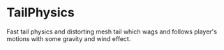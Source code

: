 # TailPhysics
 Fast tail physics and distorting mesh tail which wags and follows player's motions with some gravity and wind effect.
